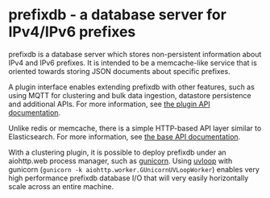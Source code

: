 # prefixdb - a database server for IPv4/IPv6 prefixes

prefixdb is a database server which stores non-persistent information about IPv4 and IPv6 prefixes.
It is intended to be a memcache-like service that is oriented towards storing JSON documents about
specific prefixes.

A plugin interface enables extending prefixdb with other features, such as using MQTT for clustering
and bulk data ingestion, datastore persistence and additional APIs.  For more information, see
[the plugin API documentation](doc/plugin.md).

Unlike redis or memcache, there is a simple HTTP-based API layer similar to Elasticsearch.  For more
information, see [the base API documentation](doc/api.md).

With a clustering plugin, it is possible to deploy prefixdb under an aiohttp.web process manager, such
as [gunicorn](http://github.com/benoitc/gunicorn).  Using [uvloop](http://github.com/magicstack/uvloop)
with gunicorn (`gunicorn -k aiohttp.worker.GUnicornUVLoopWorker`) enables very high performance prefixdb
database I/O that will very easily horizontally scale across an entire machine.
